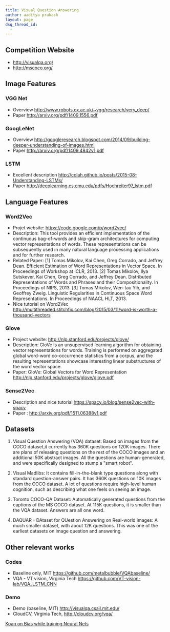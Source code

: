 ```yaml
---
title: Visual Question Answering
author: aaditya prakash
layout: page
dsq_thread_id:
  - 
---
```

## Competition Website 

  * <http://visualqa.org/>
  * <http://mscoco.org/>


## Image Features

### VGG Net

 * Overview <http://www.robots.ox.ac.uk/~vgg/research/very_deep/>
 * Paper <http://arxiv.org/pdf/1409.1556.pdf>


### GoogLeNet

 * Overview <http://googleresearch.blogspot.com/2014/09/building-deeper-understanding-of-images.html>
 * Paper <http://arxiv.org/pdf/1409.4842v1.pdf>


### LSTM

 * Excellent description <http://colah.github.io/posts/2015-08-Understanding-LSTMs/>
 * Paper <http://deeplearning.cs.cmu.edu/pdfs/Hochreiter97_lstm.pdf>

## Language Features

### Word2Vec

  * Projet website: <https://code.google.com/p/word2vec/>
  * Description:
    This tool provides an efficient implementation of the continuous bag-of-words and skip-gram architectures for computing vector representations of words. These representations can be subsequently used in many natural language processing applications and for further research.
  * Related Paper:
    [1] Tomas Mikolov, Kai Chen, Greg Corrado, and Jeffrey Dean. Efficient Estimation of Word Representations in Vector Space. In Proceedings of Workshop at ICLR, 2013.
    [2] Tomas Mikolov, Ilya Sutskever, Kai Chen, Greg Corrado, and Jeffrey Dean. Distributed Representations of Words and Phrases and their Compositionality. In Proceedings of NIPS, 2013.
    [3] Tomas Mikolov, Wen-tau Yih, and Geoffrey Zweig. Linguistic Regularities in Continuous Space Word Representations. In Proceedings of NAACL HLT, 2013.
  * Nice tutorial on Word2Vec <http://multithreaded.stitchfix.com/blog/2015/03/11/word-is-worth-a-thousand-vectors>

### Glove
 
  * Project website: <http://nlp.stanford.edu/projects/glove/>
  * Description: 
    GloVe is an unsupervised learning algorithm for obtaining vector representations for words. Training is performed on aggregated global word-word co-occurrence statistics from a corpus, and the resulting representations showcase interesting linear substructures of the word vector space.
  * Paper: GloVe: Global Vectors for Word Representation <http://nlp.stanford.edu/projects/glove/glove.pdf>

### Sense2Vec

  * Description and nice tutorial <https://spacy.io/blog/sense2vec-with-spacy>
  * Paper : <http://arxiv.org/pdf/1511.06388v1.pdf>


## Datasets

 1. Visual Question Answering (VQA) dataset: Based on images from the COCO dataset,it currently has 360K questions on 120K images. There are plans of releasing questions on the rest of the COCO images and an additional 50K abstract images. All the questions are human-generated, and were specifically designed to stump a "smart robot".

 2. Visual Madlibs: It contains fill-in-the-blank type questions along with standard question-answer pairs. It has 360K questions on 10K images from the COCO dataset. A lot of questions require high-level human cognition, such as describing what one feels on seeing an image.

 3. Toronto COCO-QA Dataset: Automatically generated questions from the captions of the MS COCO dataset. At 115K questions, it is smaller than the VQA dataset. Answers are all one word.

 4. DAQUAR - DAtaset for QUestion Answering on Real-world images: A much smaller dataset, with about 12K questions. This was one of the earliest datasets on image question and answering.


## Other relevant works

### Codes

  * Baseline only, MIT <https://github.com/metalbubble/VQAbaseline/>
  * VQA - VT vision, Virginia Tech <https://github.com/VT-vision-lab/VQA_LSTM_CNN>

### Demo

  * Demo (baseline, MIT) <http://visualqa.csail.mit.edu/>
  * CloudCV, Virginia Tech, <http://cloudcv.org/vqa/>


[Koan on Bias while training Neural Nets](https://en.wikipedia.org/wiki/Hacker_koan#Uncarved_block)    

